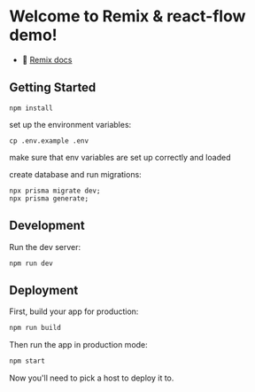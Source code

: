 # Welcome to Remix & react-flow demo!

- 📖 [Remix docs](https://remix.run/docs)

## Getting Started

```shellscript
npm install
```

set up the environment variables:

```shellscript
cp .env.example .env
```

make sure that env variables are set up correctly and loaded

create database and run migrations:

```shellscript
npx prisma migrate dev;
npx prisma generate;
```

## Development

Run the dev server:

```shellscript
npm run dev
```

## Deployment

First, build your app for production:

```sh
npm run build
```

Then run the app in production mode:

```sh
npm start
```

Now you'll need to pick a host to deploy it to.
